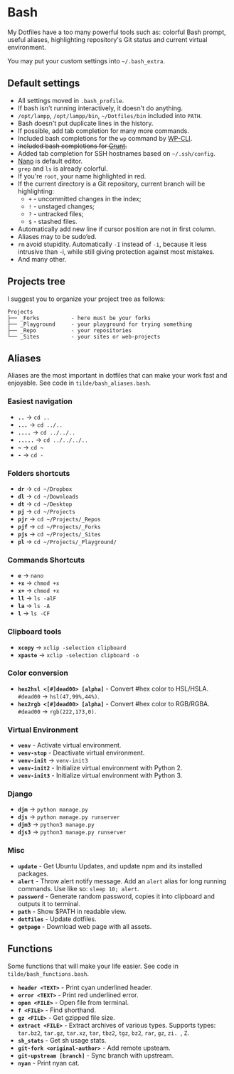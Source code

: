 # Bash

My Dotfiles have a too many powerful tools such as: colorful Bash prompt, useful aliases, highlighting repository's Git status and current virtual environment.

You may put your custom settings into `~/.bash_extra`.

## Default settings

* All settings moved in `.bash_profile`.
* If bash isn't running interactively, it doesn't do anything.
* `/opt/lampp`, `/opt/lampp/bin`, `~/Dotfiles/bin` included into `PATH`.
* Bash doesn't put duplicate lines in the history.
* If possible, add tab completion for many more commands.
* Included bash completions for the `wp` command by [WP-CLI](http://wp-cli.org/).
* ~~Included bash completions for [Grunt](http://gruntjs.com/).~~
* Added tab completion for SSH hostnames based on `~/.ssh/config`.
* [Nano](http://www.nano-editor.org/) is default editor.
* `grep` and `ls` is already colorful.
* If you're `root`, your name highlighted in red.
* If the current directory is a Git repository, current branch will be highlighting:
  * `+` - uncommitted changes in the index;
  * `!` - unstaged changes;
  * `?` - untracked files;
  * `$` - stashed files.
* Аutomatically add new line if cursor position are not in first column.
* Aliases may to be sudo’ed.
* `rm` avoid stupidity. Аutomatically `-I` instead of `-i`, because it less intrusive than -i, while still giving protection against most mistakes.
* And many other.

## Projects tree

I suggest you to organize your project tree as follows:

```
Projects
├── _Forks          - here must be your forks
├── _Playground     - your playground for trying something
├── _Repo           - your repositories
└── _Sites          - your sites or web-projects
```


## Aliases

Aliases are the most important in dotfiles that can make your work fast and enjoyable. See code in `tilde/bash_aliases.bash`.

### Easiest navigation

* **`..`** → `cd ..`
* **`...`** → `cd ../..`
* **`....`** → `cd ../../..`
* **`.....`** → `cd ../../../..`
* **`~`** → `cd ~`
* **`-`** → `cd -`

### Folders shortcuts

* **`dr`** → `cd ~/Dropbox`
* **`dl`** → `cd ~/Downloads`
* **`dt`** → `cd ~/Desktop`
* **`pj`** → `cd ~/Projects`
* **`pjr`** → `cd ~/Projects/_Repos`
* **`pjf`** → `cd ~/Projects/_Forks`
* **`pjs`** → `cd ~/Projects/_Sites`
* **`pl`** → `cd ~/Projects/_Playground/`

### Commands Shortcuts

* **`e`** → `nano`
* **`+x`** → `chmod +x`
* **`x+`** → `chmod +x`
* **`ll`** → `ls -alF`
* **`la`** → `ls -A`
* **`l`** → `ls -CF`

### Clipboard tools

* **`xcopy`** → `xclip -selection clipboard`
* **`xpaste`** → `xclip -selection clipboard -o`

### Color conversion

* **`hex2hsl <[#]dead00> [alpha]`** - Convert #hex color to HSL/HSLA. `#dead00` → `hsl(47,99%,44%)`.
* **`hex2rgb <[#]dead00> [alpha]`** - Convert #hex color to RGB/RGBA. `#dead00` → `rgb(222,173,0)`.

### Virtual Environment

* **`venv`** - Activate virtual environment.
* **`venv-stop`** - Deactivate virtual environment.
* **`venv-init`** → `venv-init3`
* **`venv-init2`** - Initialize virtual environment with Python 2.
* **`venv-init3`** - Initialize virtual environment with Python 3.

### Django
* **`djm`** → `python manage.py`
* **`djs`** → `python manage.py runserver`
* **`djm3`** → `python3 manage.py`
* **`djs3`** → `python3 manage.py runserver`

### Misc

* **`update`** - Get Ubuntu Updates, and update npm and its installed packages.
* **`alert`** - Throw alert notify message. Add an `alert` alias for long running commands. Use like so: `sleep 10; alert`.
* **`password`** - Generate random password, copies it into clipboard and outputs it to terminal.
* **`path`** - Show $PATH in readable view.
* **`dotfiles`** - Update dotfiles.
* **`getpage`** - Download web page with all assets.

## Functions

Some functions that will make your life easier. See code in `tilde/bash_functions.bash`.

* **`header <TEXT>`** - Print cyan underlined header.
* **`error <TEXT>`** - Print red underlined error.
* **`open <FILE>`** - Open file from terminal.
* **`f <FILE>`** - Find shorthand.
* **`gz <FILE>`** - Get gzipped file size.
* **`extract <FILE>`** - Extract archives of various types. Supports types: `tar.bz2`, `tar.gz`, `tar.xz`, `tar`, `tbz2`, `tgz`, `bz2`, `rar`, `gz`, `zi.
`, `Z`.
* **`sh_stats`** - Get sh usage stats.
* **`git-fork <original-author>`** - Add remote upsteam.
* **`git-upstream [branch]`** - Sync branch with upstream.
* **`nyan`** - Print nyan cat.
